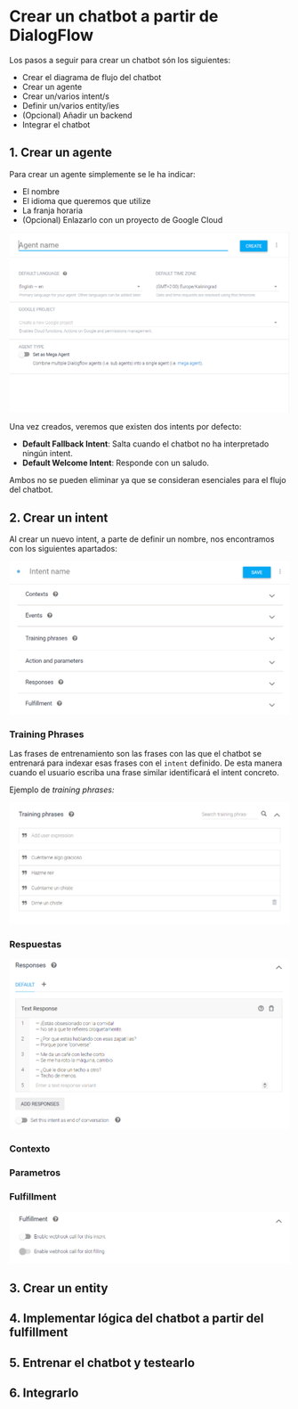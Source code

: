 
# Crear un chatbot a partir de DialogFlow

Los pasos a seguir para crear un chatbot són los siguientes:
- Crear el diagrama de flujo del chatbot
- Crear un agente
- Crear un/varios intent/s
- Definir un/varios entity/ies
- (Opcional) Añadir un backend
- Integrar el chatbot

## 1. Crear un agente

Para crear un agente simplemente se le ha indicar:

- El nombre
- El idioma que queremos que utilize
- La franja horaria
- (Opcional) Enlazarlo con un proyecto de Google Cloud

![Create an agent with DialogFlow](images/createAgent.PNG)

Una vez creados, veremos que existen dos intents por defecto:
- **Default Fallback Intent**: Salta cuando el chatbot no ha interpretado ningún intent.
- **Default Welcome Intent**: Responde con un saludo.

Ambos no se pueden eliminar ya que se consideran esenciales para el flujo del chatbot.

## 2. Crear un intent

Al crear un nuevo intent, a parte de definir un nombre, nos encontramos con los siguientes apartados:

![Create an intent with DialogFlow](images/createIntent.PNG)

### Training Phrases

Las frases de entrenamiento son las frases con las que el chatbot se entrenará para indexar esas frases con el `intent` definido. De esta manera cuando el usuario escriba una frase similar identificará el intent concreto. 

Ejemplo de _training phrases:_

![Add training phrases to DialogFlow](images/trainingPhrases.PNG)

### Respuestas

![Text responses on DialogFlow](images/responses.PNG)


### Contexto


### Parametros


### Fulfillment

![Activate fulfillment on DialogFlow](images/fulfillment.PNG)

## 3. Crear un entity

## 4. Implementar lógica del chatbot a partir del fulfillment

## 5. Entrenar el chatbot y testearlo

## 6. Integrarlo